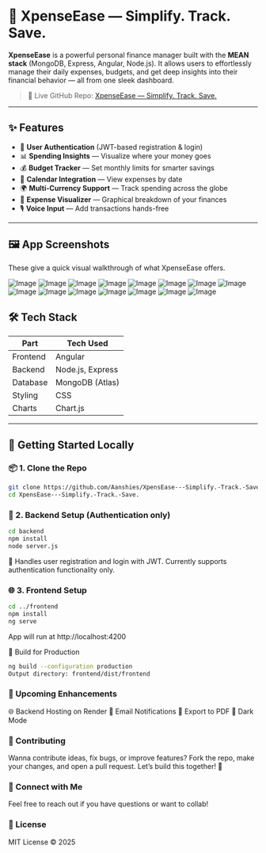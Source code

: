 # 💸 XpenseEase — Simplify. Track. Save.

**XpenseEase** is a powerful personal finance manager built with the **MEAN stack** (MongoDB, Express, Angular, Node.js). It allows users to effortlessly manage their daily expenses, budgets, and get deep insights into their financial behavior — all from one sleek dashboard.

> 🔗 Live GitHub Repo: [XpenseEase — Simplify. Track. Save.](https://github.com/Aanshies/XpensEase---Simplify.-Track.-Save..git)

---

## ✨ Features

- 🔐 **User Authentication** (JWT-based registration & login)
- 📊 **Spending Insights** — Visualize where your money goes
- 💰 **Budget Tracker** — Set monthly limits for smarter savings
- 📅 **Calendar Integration** — View expenses by date
- 🌍 **Multi-Currency Support** — Track spending across the globe
- 🧠 **Expense Visualizer** — Graphical breakdown of your finances
- 🎙️ **Voice Input** — Add transactions hands-free

---

## 🖼️ App Screenshots

These give a quick visual walkthrough of what XpenseEase offers.

![Image](https://github.com/user-attachments/assets/3f9ec883-0466-4542-8a08-241439739469)
![Image](https://github.com/user-attachments/assets/88ace269-c4fe-4358-870d-0e7624805352)
![Image](https://github.com/user-attachments/assets/0c986b22-39e8-4c15-b220-ee658cfc0517)
![Image](https://github.com/user-attachments/assets/472efbbc-e923-43fa-9123-0d4efe0ca8b3)
![Image](https://github.com/user-attachments/assets/603b0078-ba3c-4c06-97d8-ec2839d88e57)
![Image](https://github.com/user-attachments/assets/80070b87-334e-43a3-a2e9-580d66ebb403)
![Image](https://github.com/user-attachments/assets/62628dfd-65b8-4e89-8e78-a45f44201941)
![Image](https://github.com/user-attachments/assets/82845473-d4a9-4fce-b7d1-3c410418c1a8)
![Image](https://github.com/user-attachments/assets/7967969d-f5c5-4849-a281-42450a4627de)
![Image](https://github.com/user-attachments/assets/d990a9c2-17f7-4ead-b725-b00b0e03fe43)
![Image](https://github.com/user-attachments/assets/e16be9c3-8a98-4656-ab8d-64d82b04b796)
![Image](https://github.com/user-attachments/assets/533d1ece-341b-4b45-b5fa-b10ca202f670)
![Image](https://github.com/user-attachments/assets/399f95d7-4749-4ff7-a671-2d467896f547)
![Image](https://github.com/user-attachments/assets/f9dfec2c-f753-4031-a622-93b014fe9e25)
![Image](https://github.com/user-attachments/assets/6c7b3a28-7c47-4918-870d-03dbcd4012d2)


## 🛠️ Tech Stack

| Part       | Tech Used            |
|------------|----------------------|
| Frontend   | Angular              |
| Backend    | Node.js, Express     |
| Database   | MongoDB (Atlas)      |
| Styling    | CSS                  |
| Charts     | Chart.js             |

---

## 🚀 Getting Started Locally

### 📦 1. Clone the Repo

``` bash
git clone https://github.com/Aanshies/XpensEase---Simplify.-Track.-Save..git
cd XpensEase---Simplify.-Track.-Save.
```
### 🧠 2. Backend Setup (Authentication only)
```bash
cd backend
npm install
node server.js
```
🔐 Handles user registration and login with JWT. Currently supports authentication functionality only.

### 🌐 3. Frontend Setup
```bash
cd ../frontend
npm install
ng serve
```
App will run at http://localhost:4200

📂 Build for Production
```bash
ng build --configuration production
Output directory: frontend/dist/frontend
```

### 🔮 Upcoming Enhancements

🌐 Backend Hosting on Render
📧 Email Notifications
🧾 Export to PDF
🎨 Dark Mode

### 🤝 Contributing
Wanna contribute ideas, fix bugs, or improve features? Fork the repo, make your changes, and open a pull request. Let’s build this together! 🚀

### 💬 Connect with Me
Feel free to reach out if you have questions or want to collab!

### 🪪 License
MIT License © 2025
